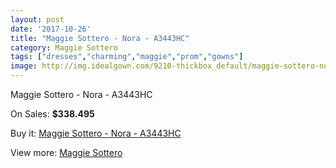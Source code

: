 ```yaml
---
layout: post
date: '2017-10-26'
title: "Maggie Sottero - Nora - A3443HC"
category: Maggie Sottero
tags: ["dresses","charming","maggie","prom","gowns"]
image: http://img.idealgown.com/9210-thickbox_default/maggie-sottero-nora-a3443hc.jpg
---
```

Maggie Sottero - Nora - A3443HC

On Sales: **$338.495**
<a href="https://www.idealgown.com/en/maggie-sottero/3847-maggie-sottero-nora-a3443hc.html"><amp-img layout="responsive" width="600" height="600" src="//img.idealgown.com/9210-thickbox_default/maggie-sottero-nora-a3443hc.jpg" alt="Maggie Sottero - Nora - A3443HC 0" /></a>
<a href="https://www.idealgown.com/en/maggie-sottero/3847-maggie-sottero-nora-a3443hc.html"><amp-img layout="responsive" width="600" height="600" src="//img.idealgown.com/9212-thickbox_default/maggie-sottero-nora-a3443hc.jpg" alt="Maggie Sottero - Nora - A3443HC 1" /></a>
<a href="https://www.idealgown.com/en/maggie-sottero/3847-maggie-sottero-nora-a3443hc.html"><amp-img layout="responsive" width="600" height="600" src="//img.idealgown.com/9211-thickbox_default/maggie-sottero-nora-a3443hc.jpg" alt="Maggie Sottero - Nora - A3443HC 2" /></a>

Buy it: [Maggie Sottero - Nora - A3443HC](https://www.idealgown.com/en/maggie-sottero/3847-maggie-sottero-nora-a3443hc.html "Maggie Sottero - Nora - A3443HC")

View more: [Maggie Sottero](https://www.idealgown.com/en/45-maggie-sottero "Maggie Sottero")